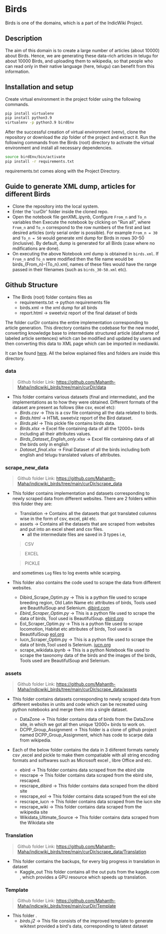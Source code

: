 # Birds

Birds is one of the domains, which is a part of the IndicWiki Project.

## Description

The aim of this domain is to create a large number of articles (about 10000) about Birds. Hence, we are generating these data-rich articles in telugu for about 10000 Birds, and uploading them to wikipedia, so that people who can read only in their native language (here, telugu) can benefit from this information.

## Installation and setup

Create virtual environment in the project folder using the following commands.

```bash
pip install virtualenv
pip install python3.9 
virtualenv -p python3.9 birdEnv
```

After the successful creation of virtual environment (venv), clone the repository or download the zip folder of the project and extract it. Run the following commands from the Birds (root) directory to activate the virtual environment and install all necessary dependencies.

```bash
source birdEnv/bin/activate
pip install -r requirements.txt
```

requirements.txt comes along with the Project Directory.

## Guide to generate XML dump, articles for different Birds

- Clone the repository into the local system.
- Enter the 'curDir' folder inside the cloned repo.
- Open the notebook file genXML.ipynb, Configure `From_n` and `To_n` variables then Execute the notebook by clicking on "Run all", where `From_n` and `To_n` correspond to the row numbers of the first and last desired articles (only serial order is possible). For example `From_n = 30` and `To_n = 50` would generate xml dump for Birds in rows 30-50 (inclusive). By default, dump is generated for all Birds (case where no mdifications are done).
- On executing the above Notebook xml dump is obtained in `birds.xml`. If `From_n` and `To_n` were modified then the file name would be birds_{From_n}-{To_n}.xml, names of these files would have the range passed in their filenames (such as `birds_30-50.xml` etc).

## Github Structure

- The Birds (root) folder contains files as
  - requirements.txt  → python requirements file
  - birds.xml   → the xml dump for all birds
  - report.html   → sweetviz report of the final dataset of birds

The folder curDir contains the entire implementation corresponding to article generation. This directory contains the codebase for the new model, converting knowledge base to intermediate structured article (dataframe of labeled article sentences) which can be modified and updated by users and then converting this data to XML page which can be imported in mediawiki.

It can be found [here](https://github.com/indicwiki-iiit/Birds/tree/main/curDir). All the below explained files and folders are inside this directory.

### data

> Github folder Link: <https://github.com/Mahanth-Maha/indicwiki_birds/tree/main/curDir/data>

- This folder contains various datasets (final and intermediate), and the implementations as to how they were obtained. Different formats of the dataset are present as follows (like csv, excel etc):
  - _Birds.csv_  → This is a csv file containing all the data related to birds.
  - _Birds.html_  → HTML sweetviz report of the Bird dataset.
  - _Birds.pkl_  → This pickle file contains birds data.
  - _Birds.xlsx_  → Excel file containing data of all the 12000+ birds including all their attributes values.
  - _Birds\_Dataset\_English\_only.xlsx_  → Excel file containing data of all the birds only in english
  - _Dataset\_final.xlsx_     → Final Dataset of all the birds including both english and telugu translated values of attributes.

### scrape_new_data

> Github folder Link: <https://github.com/Mahanth-Maha/indicwiki_birds/tree/main/curDir/scrape_data>

- This folder contains implementation and datasets corresponding to newly scraped data from different websites. There are 2 folders within this folder they are:

  - Translation  → Contains all the datasets that got translated columns wise in the form of csv, excel, pkl etc.
  - assets   → Contains all the datasets that are scraped from websites and put into an excel sheet and csv files.
    - all the intermediate files are saved in 3 types i.e,
   
   > CSV
   
   > EXCEL
   
   > PICKLE
  
  and sometimes `Log` files to log events while scarping.

- This folder also contains the code used to scrape the data from different websites.
  - Dibird\_Scrape\_Optim.py   → This is a python file used to scrape breeding region, Old Latin Name etc attributes of birds, Tools used are BeautifulSoup and Selenium. [dibird.com](https://dibird.com/)
  - _Ebird\_Scraper\_Optim.py_  → This is a python file used to scrape the data of birds, Tool used is BeautifulSoup. [ebird.org](https://ebird.org/home)
  - Eol\_Scraper\_Optim.py   → This is a python file used to scrape locomotion, Habitat etc attributes of birds, Tool used is BeautifulSoup [eol.org](https://eol.org/)
  - Iucn_Scraper_Optim.py   → This is a python file used to scrape the data of birds,Tool used is Selenium. [iucn.org](https://www.iucn.org/)
  - scrape_wikidata.ipynb   → This is a python Notebook file used to scrape the taxonomy data of the birds and the images of the birds, Tools used are BeautifulSoup and Selenium.
  
  
### assets

> Github folder Link: <https://github.com/Mahanth-Maha/indicwiki_birds/tree/main/curDir/scrape_data/assets>

- This folder contains datasets corresponding to newly scraped data from different websites in units and code which can be recreated using python notebooks and merge them into a single dataset.
	- DataZone → This folder contains data of birds from the DataZone site, in which we got all then unique 12000+ birds to work on.
	- DCPP_Group_Assignment → This folder is a clone of github project named DCPP_Group_Assignment, which has code to scarpe data from wikipedia.

- Each of the below folder contains the data in 3 diiferent  formats namely csv ,excel and pickle to make them compatiable with all string encoding formats and softwares such as Microsoft excel , libre Office and etc.

	- ebird → This folder contains data scraped from the ebird site
	- rescrape → This folder contains data scraped from the ebird site, rescaped. 
	- rescrape_dibird → This folder contains data scraped from the dibird site
	- rescrape_eol → This folder contains data scraped from the eol site
	- rescrape_iucn → This folder contains data scraped from the iucn site
	- rescrape_wiki → This folder contains data scraped from the wikipedia site
	- Wikidata_Ultimate_Source → This folder contains data scraped from the Wikidata site


### Translation

> Github folder Link: <https://github.com/Mahanth-Maha/indicwiki_birds/tree/main/curDir/scrape_data/Translation>

- This folder contains the backups, for every big progress in translation in dataset
	- Kaggle_out This folder contains all the out puts from the kaggle.com , which provides a GPU resource which speeds up translation.

### Template

> Github folder Link: <https://github.com/Mahanth-Maha/indicwiki_birds/tree/main/curDir/Template>

- This folder .
  - _birds.j2_  → This file consists of the improved template to generate wikitext provided a bird's data, corresponding to latest dataset
